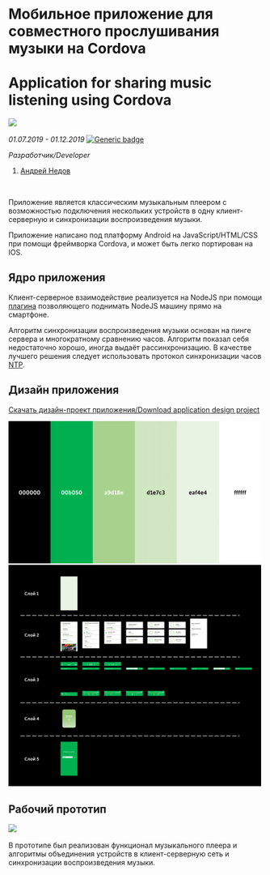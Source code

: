 # Мобильное приложение для совместного прослушивания музыки на Cordova<br/><br/>Application for sharing music listening using Cordova
<img src="/imgs/img1.png" width="800"/>

*01.07.2019 - 01.12.2019*  [![Generic badge](https://img.shields.io/badge/Status-Closed-red.svg)](https://shields.io/)<br/>

*Разработчик/Developer*
1. [Андрей Недов](https://github.com/Andrey-Nedov-is-a-human)
<br/>

Приложение является классическим музыкальным плеером с возможностью подключения нескольких устройств в одну клиент-серверную и синхронизации воспроизведения музыки.

Приложение написано под платформу Android на JavaScript/HTML/CSS при помощи фреймворка Cordova, и может быть легко портирован на IOS.

## Ядро приложения

Клиент-серверное взаимодействие реализуется на NodeJS при помощи [плагина](https://www.npmjs.com/package/nodejs-mobile-cordova) позволяющего поднимать NodeJS машину прямо на
смартфоне.

Алгоритм синхронизации воспроизведения музыки основан на пинге сервера и многократному сравнению часов. Алгоритм показал себя недостаточно хорошо, иногда выдаёт рассинхронизацию. В качестве лучшего решения следует использовать протокол синхронизации часов [NTP](https://en.wikipedia.org/wiki/Network_Time_Protocol).

## Дизайн приложения
[Скачать дизайн-проект приложения/Download application design project](https://github.com/Andrey-Nedov-is-a-human/Favn-App-Cordova/tree/main/imgs/Lookbook.pdf)

<img src="/imgs/img3.png" width="500"/>

<img src="/imgs/img2.png" width="500"/>

## Рабочий прототип


<img src="/imgs/img.gif" width="200"/>

В прототипе был реализован функционал музыкального плеера и алгоритмы объединения устройств в клиент-серверную сеть и синхронизации воспроизведения музыки.



